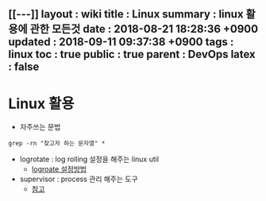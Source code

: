 [[---]]
layout  : wiki
title   : Linux 
summary : linux 활용에 관한 모든것
date    : 2018-08-21 18:28:36 +0900
updated : 2018-09-11 09:37:38 +0900
tags    : linux
toc     : true
public  : true
parent  : DevOps
latex   : false
---

# Linux 활용


* 자주쓰는 문법
```
grep -rn "찾고자 하는 문자열" *
```
* logrotate : log rolling 설정을 해주는 linux util
	* [logroate 설정방법](https://www.manualfactory.net/10547)
* supervisor : process 관리 해주는 도구 
	* [참고](https://jwkcp.github.io/2016/11/07/how-to-use-supervisor-in-one-minute/)
